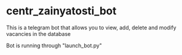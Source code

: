 # centr_zainyatosti_bot

This is a telegram bot that allows you to view, add, delete and modify vacancies in the database

Bot is running through "launch_bot.py"